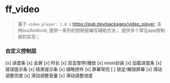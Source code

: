 # ff_video
> 基于 `video_player: 1.0.1` https://pub.dev/packages/video_player;
> 支持Ios/Android;
> 提供一系列的控制层编写辅助方法；
> 提供多个常见app控制层的实现；


### 自定义控制层
[x] 进度条
[x] 全屏
[x] 时长
[x] 双击暂停/播放
[x] mixin封装
[x] 加载进度条
[x] 错误提示条
[x] 结束提示条
[x] 缩略控件
[x] 屏幕常亮
[ ] 锁定/解锁屏幕
[x] 滑动调整亮度
[x] 滑动调整音量
[x] 滑动调整进度